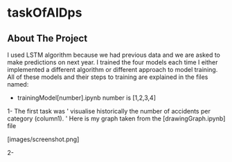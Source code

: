 # taskOfAIDps

## About The Project
I used LSTM algorithm because we had previous data and we are asked to make predictions on next year.
I trained the four models each time I either implemented a different algorithm 
or different approach to model training. 
All of these models and their steps to training are explained in the files named:
* trainingModel[number].ipynb number is [1,2,3,4]

1- The first task was ' visualise historically the number of accidents per category (column1). '
Here is my graph taken from the [drawingGraph.ipynb] file 

[images/screenshot.png]


2- 
